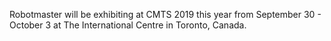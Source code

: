 Robotmaster will be exhibiting at CMTS 2019 this year from September 30 - October 3 at The International Centre in Toronto, Canada.
